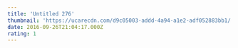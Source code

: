 ```yaml
---
title: 'Untitled 276'
thumbnail: 'https://ucarecdn.com/d9c05003-addd-4a94-a1e2-adf052883bb1/'
date: 2016-09-26T21:04:17.000Z
rating: 1
---
```

